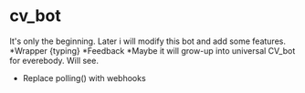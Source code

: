 # cv_bot
It's only the beginning. Later i will modify this bot and add some features.
*Wrapper {typing}
*Feedback
*Maybe it will grow-up into universal CV_bot for everebody. Will see.
* Replace polling() with webhooks
